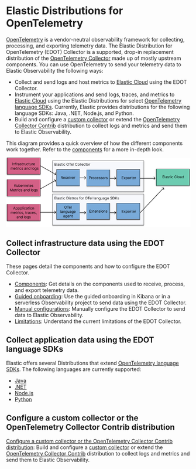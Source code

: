 # Elastic Distributions for OpenTelemetry

[OpenTelemetry](https://opentelemetry.io/docs/) is a vendor-neutral observability framework for collecting, processing, and exporting telemetry data.
The Elastic Distribution for OpenTelemetry (EDOT) Collector is a supported, drop-in replacement distribution of the [OpenTelemetry Collector](https://github.com/open-telemetry/opentelemetry-collector) made up of mostly upstream components.
You can use OpenTelemetry to send your telemetry data to Elastic Observability the following ways:

- Collect and send logs and host metrics to [Elastic Cloud](https://cloud.elastic.co/) using the EDOT Collector.
- Instrument your applications and send logs, traces, and metrics to [Elastic Cloud](https://cloud.elastic.co/) using the Elastic Distributions for select [OpenTelemetry language SDKs](https://opentelemetry.io/docs/languages/). Currently, Elastic provides distributions for the following language SDKs: Java, .NET, Node.js, and Python.
- Build and configure a [custom collector](https://opentelemetry.io/docs/collector/custom-collector/) or extend the [OpenTelemetry Collector Contrib](https://github.com/open-telemetry/opentelemetry-collector-contrib) distribution to collect logs and metrics and send them to Elastic Observability.

This diagram provides a quick overview of how the different components work together. Refer to the [components](docs/collector-components.md) for a more in-depth look.

![Diagram of the OpenTelemetry flow](docs/images/elastic-otel-overview.png)

## Collect infrastructure data using the EDOT Collector

These pages detail the components and how to configure the EDOT Collector.

- [Components](docs/collector-components.md): Get details on the components used to receive, process, and export telemetry data.
- [Guided onboarding](docs/guided-onboarding.md): Use the guided onboarding in Kibana or in a serverless Observability project to send data using the EDOT Collector.
- [Manual configurations](docs/manual-configuration.md): Manually configure the EDOT Collector to send data to Elastic Observability.
- [Limitations](docs/collector-limitations.md): Understand the current limitations of the EDOT Collector.

## Collect application data using the EDOT language SDKs

Elastic offers several Distributions that extend [OpenTelemetry language SDKs](https://opentelemetry.io/docs/languages/). The following languages are currently supported:

* [Java](https://github.com/elastic/elastic-otel-java)
* [.NET](https://github.com/elastic/elastic-otel-dotnet)
* [Node.js](https://github.com/elastic/elastic-otel-node)
* [Python](https://github.com/elastic/elastic-otel-python)

## Configure a custom collector or the OpenTelemetry Collector Contrib distribution

[Configure a custom collector or the OpenTelemetry Collector Contrib distribution](docs/configure-upstream-collector.md): Build and configure a [custom collector](https://opentelemetry.io/docs/collector/custom-collector/) or extend the [OpenTelemetry Collector Contrib](https://github.com/open-telemetry/opentelemetry-collector-contrib) distribution to collect logs and metrics and send them to Elastic Observability.